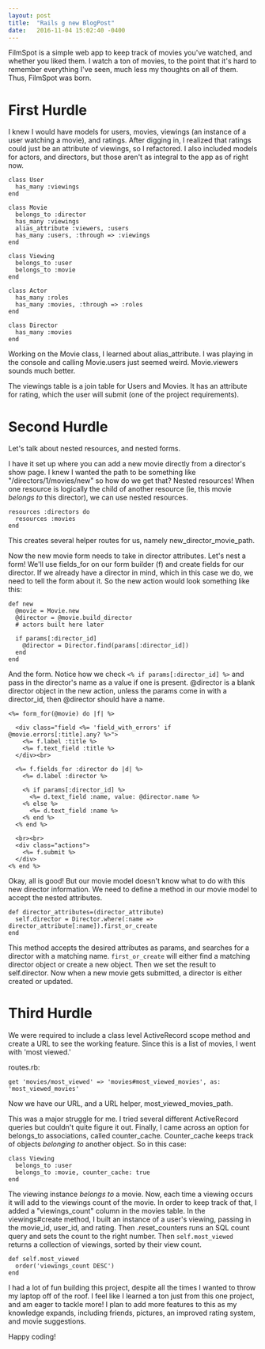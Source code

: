 ```yaml
---
layout: post
title:  "Rails g new BlogPost"
date:   2016-11-04 15:02:40 -0400
---
```



FilmSpot is a simple web app to keep track of movies you've watched, and whether you liked them. I watch a ton of movies, to the point that it's hard to remember everything I've seen, much less my thoughts on all of them. Thus, FilmSpot was born.

# First Hurdle
 
I knew I would have models for users, movies, viewings (an instance of a user watching a movie), and ratings. After digging in, I realized that ratings could just be an attribute of viewings, so I refactored. I also included models for actors, and directors, but those aren't as integral to the app as of right now.

```
class User
  has_many :viewings
end

class Movie
  belongs_to :director
  has_many :viewings
  alias_attribute :viewers, :users
  has_many :users, :through => :viewings
end

class Viewing
  belongs_to :user
  belongs_to :movie
end

class Actor
  has_many :roles
  has_many :movies, :through => :roles
end

class Director
  has_many :movies
end
```

Working on the Movie class, I learned about alias_attribute. I was playing in the console and calling Movie.users just seemed weird. Movie.viewers sounds much better. 

The viewings table is a join table for Users and Movies. It has an attribute for rating, which the user will submit (one of the project requirements).

# Second Hurdle

Let's talk about nested resources, and nested forms.

I have it set up where you can add a new movie directly from a director's show page. I knew I wanted the path to be something like "/directors/1/movies/new" so how do we get that? Nested resources! When one resource is logically the child of another resource (ie, this movie *belongs to* this director), we can use nested resources.

```
resources :directors do
  resources :movies
end  
```

This creates several helper routes for us, namely new_director_movie_path.

Now the new movie form needs to take in director attributes. Let's nest a form! We'll use fields_for on our form builder (f) and create fields for our director. If we already have a director in mind, which in this case we do, we need to tell the form about it. So the new action would look something like this:

```
def new
  @movie = Movie.new
  @director = @movie.build_director
  # actors built here later
	
  if params[:director_id]
    @director = Director.find(params[:director_id])
  end
end
```

And the form. Notice how we check ```<% if params[:director_id] %>``` and pass in the director's name as a value if one is present. @director is a blank director object in the new action, unless the params come in with a director_id, then @director should have a name. 

```
<%= form_for(@movie) do |f| %>

  <div class="field <%= 'field_with_errors' if @movie.errors[:title].any? %>">
    <%= f.label :title %>
    <%= f.text_field :title %>
  </div><br>

  <%= f.fields_for :director do |d| %>
    <%= d.label :director %>
  
    <% if params[:director_id] %>
      <%= d.text_field :name, value: @director.name %>
    <% else %>  
      <%= d.text_field :name %>
    <% end %>
  <% end %>

  <br><br>
  <div class="actions">
    <%= f.submit %>
  </div>
<% end %>
```

Okay, all is good! But our movie model doesn't know what to do with this new director information. We need to define a method in our movie model to accept the nested attributes.

```
def director_attributes=(director_attribute)
  self.director = Director.where(:name => director_attribute[:name]).first_or_create
end
```

This method accepts the desired attributes as params, and searches for a director with a matching name. ```first_or_create``` will either find a matching director object or create a new object. Then we set the result to self.director. Now when a new movie gets submitted, a director is either created or updated.

# Third Hurdle

We were required to include a class level ActiveRecord scope method and create a URL to see the working feature. Since this is a list of movies, I went with 'most viewed.'

routes.rb:
```
get 'movies/most_viewed' => 'movies#most_viewed_movies', as: 'most_viewed_movies'
```

Now we have our URL, and a URL helper, most_viewed_movies_path.

This was a major struggle for me. I tried several different ActiveRecord queries but couldn't quite figure it out. Finally, I came across an option for belongs_to associations, called counter_cache. Counter_cache keeps track of objects *belonging to* another object. So in this case:

```
class Viewing
  belongs_to :user
  belongs_to :movie, counter_cache: true
end
```

The viewing instance *belongs to* a movie. Now, each time a viewing occurs it will add to the viewings count of the movie. In order to keep track of that, I added a "viewings_count" column in the movies table. In the viewings#create method, I built an instance of a user's viewing, passing in the movie_id, user_id, and rating. Then .reset_counters runs an SQL count query and sets the count to the right number. Then ```self.most_viewed``` returns a collection of viewings, sorted by their view count.

```
def self.most_viewed
  order('viewings_count DESC')
end
```

I had a lot of fun building this project, despite all the times I wanted to throw my laptop off of the roof. I feel like I learned a ton just from this one project, and am eager to tackle more! I plan to add more features to this as my knowledge expands, including friends, pictures, an improved rating system, and movie suggestions.

Happy coding!
